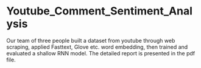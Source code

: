 # Youtube_Comment_Sentiment_Analysis

Our team of three people built a dataset from youtube through web scraping, applied Fasttext, Glove etc. word embedding, then trained and evaluated a shallow
RNN model. The detailed report is presented in the pdf file.
